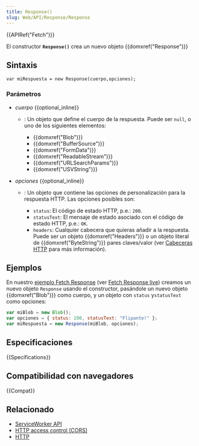 ```yaml
---
title: Response()
slug: Web/API/Response/Response
---
```


{{APIRef("Fetch")}}

El constructor **`Response()`** crea un nuevo objeto {{domxref("Response")}}

## Sintaxis

```
var miRespuesta = new Response(cuerpo,opciones);
```

### Parámetros

- _cuerpo_ {{optional_inline}}

  - : Un objeto que define el cuerpo de la respuesta. Puede ser `null`, o uno de los siguientes elementos:

    - {{domxref("Blob")}}
    - {{domxref("BufferSource")}}
    - {{domxref("FormData")}}
    - {{domxref("ReadableStream")}}
    - {{domxref("URLSearchParams")}}
    - {{domxref("USVString")}}

- _opciones_ {{optional_inline}}

  - : Un objeto que contiene las opciones de personalización para la respuesta HTTP. Las opciones posibles son:

    - `status`: El código de estado HTTP, p.e.: `200`.
    - `statusText`: El mensaje de estado asociado con el código de estado HTTP, p.e.: `OK`.
    - `headers`: Cualquier cabecera que quieras añadir a la respuesta. Puede ser un objeto {{domxref("Headers")}} o un objeto literal de {{domxref("ByteString")}} pares claves/valor (ver [Cabeceras HTTP](/es/docs/Web/HTTP/Headers) para más información).

## Ejemplos

En nuestro [ejemplo Fetch Response](https://github.com/mdn/fetch-examples/tree/master/fetch-response) (ver [Fetch Response live](http://mdn.github.io/fetch-examples/fetch-response/)) creamos un nuevo objeto `Response` usando el constructor, pasándole un nuevo objeto {{domxref("Blob")}} como cuerpo, y un objeto con `status` y`statusText` como opciones:

```js
var miBlob = new Blob();
var opciones = { status: 200, statusText: "Flipante!" };
var miRespuesta = new Response(miBlob, opciones);
```

## Especificaciones

{{Specifications}}

## Compatibilidad con navegadores

{{Compat}}

## Relacionado

- [ServiceWorker API](/es/docs/Web/API/ServiceWorker_API)
- [HTTP access control (CORS)](/es/docs/Web/HTTP/Access_control_CORS)
- [HTTP](/es/docs/Web/HTTP)
